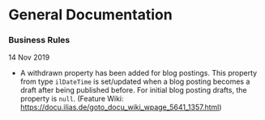# General Documentation

### Business Rules

14 Nov 2019
- A withdrawn property has been added for blog postings. This property from type `ilDateTime` is set/updated when 
a blog posting becomes a draft after being published before. For initial blog posting drafts, the property is `null`.
(Feature Wiki: https://docu.ilias.de/goto_docu_wiki_wpage_5641_1357.html)
